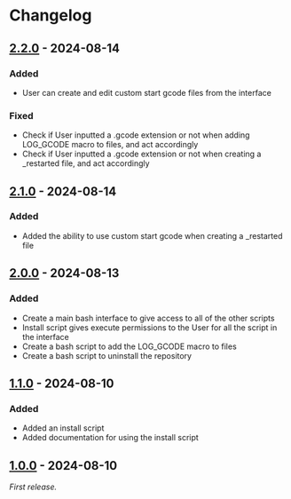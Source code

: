 # Changelog

## [2.2.0] - 2024-08-14

### Added

- User can create and edit custom start gcode files from the interface

### Fixed

- Check if User inputted a .gcode extension or not when adding LOG_GCODE macro to files, and act accordingly
- Check if User inputted a .gcode extension or not when creating a _restarted file, and act accordingly

## [2.1.0] - 2024-08-14

### Added

- Added the ability to use custom start gcode when creating a _restarted file

## [2.0.0] - 2024-08-13

### Added

- Create a main bash interface to give access to all of the other scripts
- Install script gives execute permissions to the User for all the script in the interface
- Create a bash script to add the LOG_GCODE macro to files
- Create a bash script to uninstall the repository

## [1.1.0] - 2024-08-10

### Added

- Added an install script
- Added documentation for using the install script

## [1.0.0] - 2024-08-10

_First release._

[2.2.0]: https://github.com/T9Air/Klipper_Power_Resume/releases/tag/v2.2.0
[2.1.0]: https://github.com/T9Air/Klipper_Power_Resume/releases/tag/v2.1.0
[2.0.0]: https://github.com/T9Air/Klipper_Power_Resume/releases/tag/v2.0.0
[1.1.0]: https://github.com/T9Air/Klipper_Power_Resume/releases/tag/v1.1.0
[1.0.0]: https://github.com/T9Air/Klipper_Power_Resume/releases/tag/v1.0.0
